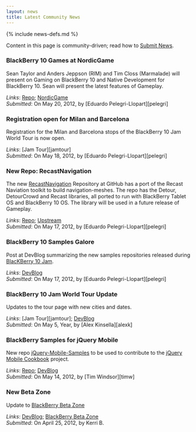 ```yaml
---
layout: news
title: Latest Community News
---
```

{% include news-defs.md %}

Content in this page is community-driven; read how to [Submit News](Submit_News.html).

### BlackBerry 10 Games at NordicGame
Sean Taylor and Anders Jeppson (RIM) and Tim Closs (Marmalade) will present on Gaming on BlackBerry 10
and Native Development for BlackBerry 10.  Sean will present the latest features of Gameplay.  

_Links_: [Repo](http://github.com/blackberry/gameplay "Gameplay at our GitHub"); [NordicGame](http://nordicgame.com/)  
_Submitted_: On May 20, 2012, by [Eduardo Pelegri-Llopart][pelegri]

### Registration open for Milan and Barcelona
Registration for the Milan and Barcelona stops of the BlackBerry 10 Jam World Tour is now open.  

_Links_: [Jam Tour][jamtour]  
_Submitted_: On May 18, 2012, by [Eduardo Pelegri-Llopart][pelegri]  

### New Repo: RecastNavigation
The new [RecastNavigation](https://github.com/blackberry/recastnavigation) Repository at GitHub
has a port of the Recast Naviation toolkit to build navigation-meshes.  The repo has the Detour, DetourCrowd
and Recast libraries, all ported to run with BlackBerry Tablet OS and BlackBerry 10 OS.
The library will be used in a future release of Gameplay.  

_Links_: [Repo](http://github.com/blackberry/recastnavigation "RecastNavigation at our GitHub"); [Upstream](http://code.google.com/p/recastnavigation/ "RecastNavigation Upstream")  
_Submitted_: On May 17, 2012, by [Eduardo Pelegri-Llopart][pelegri]  


### BlackBerry 10 Samples Galore
Post at DevBlog summarizing the new samples repositories released during [BlacKBerry 10 Jam](http://www.blackberryjamconference.com/).  

_Links_: [DevBlog](http://devblog.blackberry.com/2012/05/blackberry-10-samples/ "BlackBerry 10 Samples Galore")  
_Submitted_: On May 17, 2012, by [Eduardo Pelegri-Llopart][pelegri]  


### BlackBerry 10 Jam World Tour Update
Updates to the tour page with new cities and dates.  

_Links_: [Jam Tour][jamtour]; [DevBlog](http://devblog.blackberry.com/2012/05/blackberry_10_jam_world_tour_update_2/ "BlackBerry 10 Jam World Tour Update")  
_Submitted_: On May 5, Year, by [Alex Kinsella][alexk]  


### BlackBerry Samples for jQuery Mobile
New repo [jQuery-Mobile-Samples](http://github.com/blackberry/jquery-mobile-samples) to be used
to contribute to the [jQuery Mobile Cookbook](http://jquerymobilecookbook.com/) project.  

_Links_: [Repo](http://github.com/blackberry/jquery-mobile-samples); [DevBlog](http://devblog.blackberry.com/2012/05/jquery-mobile-blackberry-samples/ "BlackBerry Samples for jQuery Mobile")  
_Submitted_: On May 14, 2012, by [Tim Windsor][timw]  


### New Beta Zone
Update to [BlackBerry Beta Zone](http://blackberry.com/beta)  

_Links_: [DevBlog](http://blogs.blackberry.com/2012/04/new-blackberry-beta-zone/ "Experience a New BlackBerry Beta Zone"); [BlackBerry Beta Zone](http://blackberry.com/beta)    
_Submitted_: On April 25, 2012, by Kerri B.  

